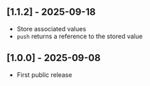 ## [1.1.2] - 2025-09-18

- Store associated values
- `push` returns a reference to the stored value


## [1.0.0] - 2025-09-08

- First public release